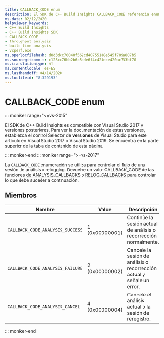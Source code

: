 ```yaml
---
title: CALLBACK_CODE enum
description: El SDK de C++ Build Insights CALLBACK_CODE referencia enum.
ms.date: 02/12/2020
helpviewer_keywords:
- C++ Build Insights
- C++ Build Insights SDK
- CALLBACK_CODE
- throughput analysis
- build time analysis
- vcperf.exe
ms.openlocfilehash: d0d3dcc70040f562cd40755188e545f709a807b5
ms.sourcegitcommit: c123cc76bb2b6c5cde6f4c425ece420ac733bf70
ms.translationtype: MT
ms.contentlocale: es-ES
ms.lasthandoff: 04/14/2020
ms.locfileid: "81329193"
---
```

# <a name="callback_code-enum"></a>CALLBACK_CODE enum

::: moniker range="<=vs-2015"

El SDK de C++ Build Insights es compatible con Visual Studio 2017 y versiones posteriores. Para ver la documentación de estas versiones, establezca el control Selector de **versiones** de Visual Studio para este artículo en Visual Studio 2017 o Visual Studio 2019. Se encuentra en la parte superior de la tabla de contenido de esta página.

::: moniker-end
::: moniker range=">=vs-2017"

La `CALLBACK_CODE` enumeración se utiliza para controlar el flujo de una sesión de análisis o relogging. Devuelve un valor CALLBACK_CODE de las funciones [de ANALYSIS_CALLBACKS](analysis-callbacks-struct.md) o [RELOG_CALLBACKS](relog-callbacks-struct.md) para controlar lo que debe suceder a continuación.

## <a name="members"></a>Miembros

| Nombre | Value | Descripción |
|--|--|--|
| `CALLBACK_CODE_ANALYSIS_SUCCESS` | 1 (0x00000001) | Continúe la sesión actual de análisis o recorrección normalmente. |
| `CALLBACK_CODE_ANALYSIS_FAILURE` | 2 (0x00000002) | Cancele la sesión de análisis o recorrección actual y señale un error. |
| `CALLBACK_CODE_ANALYSIS_CANCEL` | 4 (0x00000004) | Cancele el análisis actual o la sesión de reregistro. |

::: moniker-end
